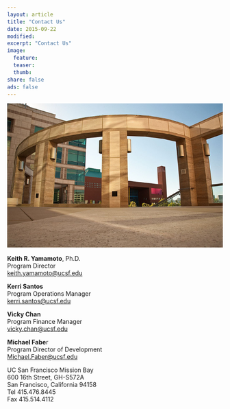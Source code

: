```yaml
---
layout: article
title: "Contact Us"
date: 2015-09-22
modified:
excerpt: "Contact Us"
image:
  feature:
  teaser:
  thumb:
share: false
ads: false
---
```


![mission bay](../images/missionbay.jpg)

**Keith R. Yamamoto**, Ph.D.<br>
Program Director<br>
keith.yamamoto@ucsf.edu

**Kerri Santos**<br>
Program Operations Manager<br>
kerri.santos@ucsf.edu

**Vicky Chan**<br>
Program Finance Manager<br>
vicky.chan@ucsf.edu

**Michael Fabe**r<br>
Program Director of Development<br>
Michael.Faber@ucsf.edu

UC San Francisco Mission Bay<br>
600 16th Street, GH-S572A<br>
San Francisco, California 94158<br>
Tel 415.476.8445<br>
Fax 415.514.4112